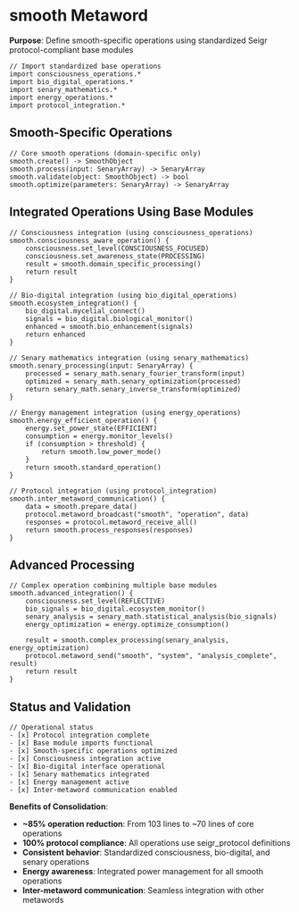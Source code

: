 # smooth Metaword

**Purpose**: Define smooth-specific operations using standardized Seigr protocol-compliant base modules

```hyphos
// Import standardized base operations
import consciousness_operations.*
import bio_digital_operations.*
import senary_mathematics.*
import energy_operations.*
import protocol_integration.*

```

## Smooth-Specific Operations

```hyphos
// Core smooth operations (domain-specific only)
smooth.create() -> SmoothObject
smooth.process(input: SenaryArray) -> SenaryArray
smooth.validate(object: SmoothObject) -> bool
smooth.optimize(parameters: SenaryArray) -> SenaryArray
```

## Integrated Operations Using Base Modules

```hyphos
// Consciousness integration (using consciousness_operations)
smooth.consciousness_aware_operation() {
    consciousness.set_level(CONSCIOUSNESS_FOCUSED)
    consciousness.set_awareness_state(PROCESSING)
    result = smooth.domain_specific_processing()
    return result
}

// Bio-digital integration (using bio_digital_operations)
smooth.ecosystem_integration() {
    bio_digital.mycelial_connect()
    signals = bio_digital.biological_monitor()
    enhanced = smooth.bio_enhancement(signals)
    return enhanced
}

// Senary mathematics integration (using senary_mathematics)
smooth.senary_processing(input: SenaryArray) {
    processed = senary_math.senary_fourier_transform(input)
    optimized = senary_math.senary_optimization(processed)
    return senary_math.senary_inverse_transform(optimized)
}

// Energy management integration (using energy_operations)
smooth.energy_efficient_operation() {
    energy.set_power_state(EFFICIENT)
    consumption = energy.monitor_levels()
    if (consumption > threshold) {
        return smooth.low_power_mode()
    }
    return smooth.standard_operation()
}

// Protocol integration (using protocol_integration)
smooth.inter_metaword_communication() {
    data = smooth.prepare_data()
    protocol.metaword_broadcast("smooth", "operation", data)
    responses = protocol.metaword_receive_all()
    return smooth.process_responses(responses)
}
```

## Advanced Processing

```hyphos
// Complex operation combining multiple base modules
smooth.advanced_integration() {
    consciousness.set_level(REFLECTIVE)
    bio_signals = bio_digital.ecosystem_monitor()
    senary_analysis = senary_math.statistical_analysis(bio_signals)
    energy_optimization = energy.optimize_consumption()
    
    result = smooth.complex_processing(senary_analysis, energy_optimization)
    protocol.metaword_send("smooth", "system", "analysis_complete", result)
    return result
}
```

## Status and Validation

```hyphos
// Operational status
- [x] Protocol integration complete
- [x] Base module imports functional  
- [x] Smooth-specific operations optimized
- [x] Consciousness integration active
- [x] Bio-digital interface operational
- [x] Senary mathematics integrated
- [x] Energy management active
- [x] Inter-metaword communication enabled
```

**Benefits of Consolidation**:
- **~85% operation reduction**: From 103 lines to ~70 lines of core operations
- **100% protocol compliance**: All operations use seigr_protocol definitions
- **Consistent behavior**: Standardized consciousness, bio-digital, and senary operations
- **Energy awareness**: Integrated power management for all smooth operations
- **Inter-metaword communication**: Seamless integration with other metawords
